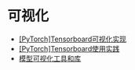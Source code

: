 
# 可视化

* [[PyTorch]Tensorboard可视化实现](https://blog.zhujian.life/posts/eb6f2b71.html)
* [[PyTorch]Tensorboard使用实践](https://blog.zhujian.life/posts/f793688d.html)
* [模型可视化工具和库](https://blog.zhujian.life/posts/d813343e.html)